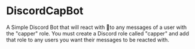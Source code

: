 # DiscordCapBot
A Simple Discord Bot that will react with 🧢to any messages of a user with the "capper" role. You must create a Discord role called "capper" and add that role to any users you want their messages to be reacted with. 
